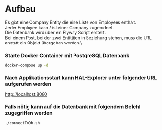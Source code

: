 # Aufbau
Es gibt eine Company Entity die eine Liste von Employees enthält.\
Jeder Employee kann / ist einer Company zugeordnet.\
Die Datenbank wird über ein Flyway Script erstellt.\
Bei einem Post, bei der zwei Entitäten in Beziehung stehen, muss die URL anstatt ein Objekt übergeben werden.\

### Starte Docker Container mit PostgreSQL Datenbank
```bash
docker-compose up -d
```

### Nach Applikationsstart kann HAL-Explorer unter folgender URL aufgerufen werden
[http://localhost:8080](http://localhost:8080)
### Falls nötig kann auf die Datenbank mit folgendem Befehl zugegriffen werden
```bash
./connectToDb.sh
``` 